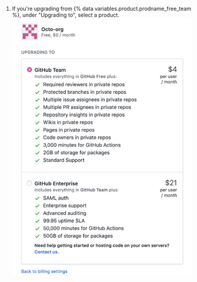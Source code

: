 1. If you're upgrading from {% data variables.product.prodname_free_team %}, under "Upgrading to", select a product. ![Upgrade button](/assets/images/help/billing/upgrade-to-product.png)
